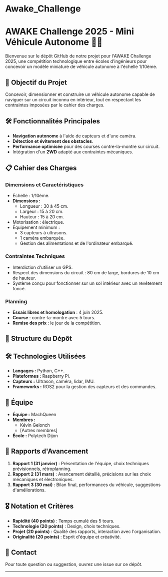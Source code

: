 # Awake_Challenge
# AWAKE Challenge 2025 - Mini Véhicule Autonome 🚗🤖

Bienvenue sur le dépôt GitHub de notre projet pour l'AWAKE Challenge 2025, une compétition technologique entre écoles d'ingénieurs pour concevoir un modèle miniature de véhicule autonome à l'échelle 1/10ème.

## 🎯 Objectif du Projet

Concevoir, dimensionner et construire un véhicule autonome capable de naviguer sur un circuit inconnu en intérieur, tout en respectant les contraintes imposées par le cahier des charges.

## 🛠️ Fonctionnalités Principales

- **Navigation autonome** à l'aide de capteurs et d'une caméra.
- **Détection et évitement des obstacles**.
- **Performance optimisée** pour des courses contre-la-montre sur circuit.
- Intégration d'un **2WD** adapté aux contraintes mécaniques.

## 📋 Cahier des Charges

### Dimensions et Caractéristiques
- Échelle : 1/10ème.
- **Dimensions :**
  - Longueur : 30 à 45 cm.
  - Largeur : 15 à 20 cm.
  - Hauteur : 15 à 20 cm.
- Motorisation : électrique.
- Équipement minimum :
  - 3 capteurs à ultrasons.
  - 1 caméra embarquée.
  - Gestion des alimentations et de l'ordinateur embarqué.

### Contraintes Techniques
- Interdiction d'utiliser un GPS.
- Respect des dimensions du circuit : 80 cm de large, bordures de 10 cm de hauteur.
- Système conçu pour fonctionner sur un sol intérieur avec un revêtement foncé.

### Planning
- **Essais libres et homologation** : 4 juin 2025.
- **Course** : contre-la-montre avec 5 tours.
- **Remise des prix** : le jour de la compétition.

## 🧩 Structure du Dépôt


## 🛠️ Technologies Utilisées

- **Langages :** Python, C++.
- **Plateformes :** Raspberry Pi.
- **Capteurs :** Ultrason, caméra, lidar, IMU.
- **Frameworks :** ROS2 pour la gestion des capteurs et des commandes.

## 👥 Équipe

- **Équipe :** MachQueen
- **Membres :**
  - Kévin Gelonch
  - [Autres membres]
- **École :** Polytech Dijon

## 📝 Rapports d'Avancement

1. **Rapport 1 (31 janvier)** : Présentation de l'équipe, choix techniques prévisionnels, rétroplanning.
2. **Rapport 2 (31 mars)** : Avancement détaillé, précisions sur les choix mécaniques et électroniques.
3. **Rapport 3 (30 mai)** : Bilan final, performances du véhicule, suggestions d'améliorations.

## 🎖️ Notation et Critères

- **Rapidité (40 points)** : Temps cumulé des 5 tours.
- **Technologie (20 points)** : Design, choix techniques.
- **Projet (20 points)** : Qualité des rapports, interaction avec l'organisation.
- **Originalité (20 points)** : Esprit d'équipe et créativité.

## 💬 Contact

Pour toute question ou suggestion, ouvrez une issue sur ce dépôt.

---
